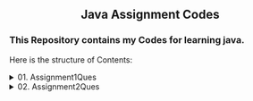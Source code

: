 <h2> <p align="center"> Java Assignment Codes </p> </h2>


### This Repository contains my Codes for learning java.

Here is the structure of Contents:

<details>
    <summary>01. Assignment1Ques</summary>


    Q1_leap_year.java  
    Q2_Sum_2_numbers.java  
    Q3_Multiplication_Table.java	
    Q4_LCM_and_HCF.java  
    Q5_Sum_till_Input_x.java  
    Questions.txt

    Total Questions till now: 5 

</details>

<details>
    <summary>02. Assignment2Ques</summary>

    Q1_Even_or_Odd.java	 
    Q2_Greeting.java  
    Q3_Simple_interest.java
    Q4_SimpleCalc_if_else.java
    Q5_Largest_of_two_no.java   
    Q6_$_to_Inr.java
    Q7_Fibonacci_Series_to_n.java
	Q8_Palindrome_string.java
    Q9_Armstrong_no_between_2_3digit_no.java
    Questions.txt

    Total Questions till now: 14 
  

</details>